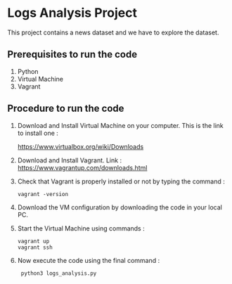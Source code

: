 # Logs Analysis Project

This project contains a news dataset and we have to explore the dataset.

## Prerequisites to run the code
1. Python
2. Virtual Machine
3. Vagrant

## Procedure to run the code
1. Download and Install Virtual Machine on your computer. This is the link to install one :  
    
    https://www.virtualbox.org/wiki/Downloads  

2. Download and Install Vagrant. Link :   
    https://www.vagrantup.com/downloads.html  
    
3. Check that Vagrant is properly installed or not by typing the command :   

    ``` vagrant -version ```

4. Download the VM configuration by downloading the code in your local PC.  

6. Start the Virtual Machine using commands :   

    ``` vagrant up ```  
    ``` vagrant ssh ```

7. Now execute the code using the final command :   

    ``` python3 logs_analysis.py```
